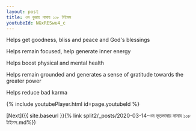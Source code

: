 ```yaml
---
layout: post
title: ওম কুম্ভায় নামায ১০৮ টাইমস
youtubeId: NGxRESwu4_c
---
```

 
 
Helps get goodness, bliss and peace and God's blessings
 
Helps remain focused, help generate inner energy 
 
Helps boost physical and mental health 
 
Helps remain grounded and generates a sense of gratitude towards the greater power 
 
Helps reduce bad karma
 
 
 
 


{% include youtubePlayer.html id=page.youtubeId %}
 
[Next]({{ site.baseurl }}{% link  split2/_posts/2020-03-14-ওম ভূতভাষায় নামায ১০৮ টাইমস.md%})
 
